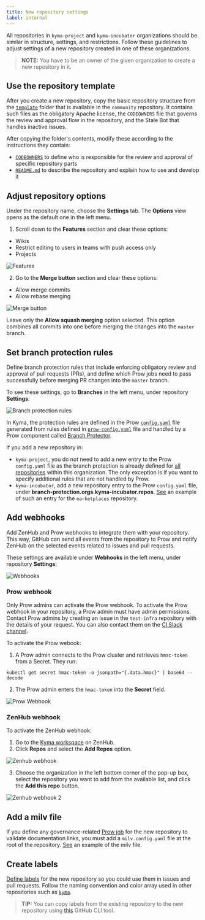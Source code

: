 ```yaml
---
title: New repository settings
label: internal
---
```


All repositories in `kyma-project` and `kyma-incubator` organizations should be similar in structure, settings, and restrictions. Follow these guidelines to adjust settings of a new repository created in one of these organizations.

> **NOTE:** You have to be an owner of the given organization to create a new repository in it.

## Use the repository template

After you create a new repository, copy the basic repository structure from the [`template`](https://github.com/kyma-project/community/tree/master/guidelines/repository-guidelines/repository-template) folder that is available in the `community` repository. It contains such files as the obligatory Apache license, the `CODEOWNERS` file that governs the review and approval flow in the repository, and the Stale Bot that handles inactive issues.

After copying the folder's contents, modify these according to the instructions they contain:
- [`CODEOWNERS`](https://github.com/kyma-project/community/tree/master/guidelines/repository-guidelines/repository-template/CODEOWNERS) to define who is responsible for the review and approval of specific repository parts
- [`README.md`](https://github.com/kyma-project/community/tree/master/guidelines/repository-guidelines/repository-template/README.md) to describe the repository and explain how to use and develop it

## Adjust repository options

Under the repository name, choose the **Settings** tab. The **Options** view opens as the default one in the left menu.

1. Scroll down to the **Features** section and clear these options:
- Wikis
- Restrict editing to users in teams with push access only
- Projects

![Features](./assets/features.png)

2. Go to the **Merge button** section and clear these options:
- Allow merge commits
- Allow rebase merging

![Merge button](./assets/merge-button.png)

Leave only the **Allow squash merging** option selected. This option combines all commits into one before merging the changes into the `master` branch.

## Set branch protection rules

Define branch protection rules that include enforcing obligatory review and approval of pull requests (PRs), and define which Prow jobs need to pass successfully before merging PR changes into the `master` branch.

To see these settings, go to **Branches** in the left menu, under repository **Settings**:

![Branch protection rules](./assets/branch-protection-rules.png)

In Kyma, the protection rules are defined in the Prow [`config.yaml`](https://github.com/kyma-project/test-infra/blob/master/prow/config.yaml) file generated from rules defined in [`prow-config.yaml`](https://github.com/kyma-project/test-infra/blob/master/templates/templates/prow-config.yaml) file and handled by a Prow component called [Branch Protector](https://github.com/kyma-project/test-infra/blob/master/docs/prow/prow-architecture.md#branch-protector).

If you add a new repository in:
- `kyma-project`, you do not need to add a new entry to the Prow `config.yaml` file as the branch protection is already defined for [all repositories](https://github.com/kyma-project/test-infra/blob/master/prow/config.yaml#L380) within this organization. The only exception is if you want to specify additional rules that are not handled by Prow.
- `kyma-incubator`, add a new repository entry to the Prow `config.yaml` file, under **branch-protection.orgs.kyma-incubator.repos**. [See](https://github.com/kyma-project/test-infra/blob/master/templates/templates/prow-config.yaml) an example of such an entry for the `marketplaces` repository.

## Add webhooks

Add ZenHub and Prow webhooks to integrate them with your repository. This way, GitHub can send all events from the repository to Prow and notify ZenHub on the selected events related to issues and pull requests.

These settings are available under **Webhooks** in the left menu, under repository **Settings**:

![Webhooks](./assets/webhooks.png)

### Prow webhook

Only Prow admins can activate the Prow webhook. To activate the Prow webhook in your repository, a Prow admin must have admin permissions. Contact Prow admins by creating an issue in the `test-infra` repository with the details of your request. You can also contact them on the [CI Slack channel](https://kyma-community.slack.com/messages/CD1C8PK1B/).

To activate the Prow webook:
1. A Prow admin connects to the Prow cluster and retrieves `hmac-token` from a Secret. They run:
```
kubectl get secret hmac-token -o jsonpath="{.data.hmac}" | base64 --decode
```
2. The Prow admin enters the `hmac-token` into the **Secret** field. 

![Prow Webhook](./assets/prow-webhook.png)

### ZenHub webhook

To activate the ZenHub webhook:
1. Go to the [Kyma workspace](https://app.zenhub.com/workspaces/kyma---all-repositories-5b6d5985084045741e744dea/board?repos=139590616,139590577,139847219,139590666,139590641,147495537,151691065,146318286,157188288,156510564,167399060,169101295,171673731,150745068,167146343,165843160,170300585,186589820,188835954) on ZenHub.
2. Click **Repos** and select the **Add Repos** option.

![Zenhub webhook](./assets/zenhub-webhook.png)

3. Choose the organization in the left bottom corner of the pop-up box, select the repository you want to add from the available list, and click the **Add this repo** button.

![Zenhub webhook 2](./assets/zenhub-webhook-2.png)

## Add a milv file

If you define any governance-related [Prow job](https://github.com/kyma-project/test-infra/blob/master/prow/jobs/) for the new repository to validate documentation links, you must add a `milv.config.yaml` file at the root of the repository. [See](https://github.com/kyma-project/test-infra/blob/master/milv.config.yaml) an example of the milv file.

## Create labels

[Define labels](https://help.github.com/en/articles/creating-a-label) for the new repository so you could use them in issues and pull requests. Follow the naming convention and color array used in other repositories such as [`kyma`](https://github.com/kyma-project/kyma/labels).

> **TIP:** You can copy labels from the existing repository to the new repository using [this](https://github.com/jvandemo/copy-github-labels-cli) GitHub CLI tool.
